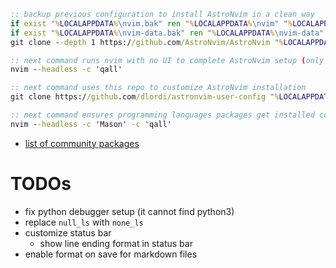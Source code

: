 ```bat
:: backup previous configuration to install AstroNvim in a clean way
if exist "%LOCALAPPDATA%\nvim.bak" ren "%LOCALAPPDATA%\nvim" "%LOCALAPPDATA%\nvim.bak"
if exist "%LOCALAPPDATA%\nvim-data.bak" ren "%LOCALAPPDATA%\nvim-data" "%LOCALAPPDATA%\nvim-data.bak"
git clone --depth 1 https://github.com/AstroNvim/AstroNvim "%LOCALAPPDATA%\nvim"

:: next command runs nvim with no UI to complete AstroNvim setup (only required first time!)
nvim --headless -c 'qall'

:: next command uses this repo to customize AstroNvim installation
git clone https://github.com/dlordi/astronvim-user-config "%LOCALAPPDATA%\nvim\lua\user"

:: next command ensures programming languages packages get installed correctly!
nvim --headless -c 'Mason' -c 'qall'
```

- [list of community packages](https://github.com/AstroNvim/astrocommunity/tree/main)

# TODOs

- fix python debugger setup (it cannot find python3)
- replace `null_ls` with `none_ls`
- customize status bar
    - show line ending format in status bar
- enable format on save for markdown files
